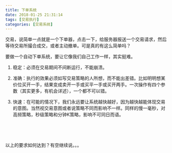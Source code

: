 ```yaml
---
title: 下单系统
date: 2018-01-25 21:31:14
tags: [交易执行]
categories: [交易系统]
---
```


交易，说简单一点就是一个下单器，点击一下，给服务器报送一个交易请求，然后等待交易所撮合成交，或者主动撤单。可是真的有这么简单吗？

要做一个自动下单系统，要让它像我们自己工作一样，其实挺难。

1. 稳定：必须在交易期间不间断运行，不能崩溃。

2. 准确：执行的效果必须如写交易策略的人所想，而不能出差错。比如明明想某价位买开一手，结果变成卖开一手或买平一手或买开两手。一次操作有四个参数（其实更多，有机会详述），一个都不可以错。

3. 快速：在可能的情况下，我们永远要让系统越快越好，因为越快越能体现交易的意图。当然视交易意图或者说策略不同而影响不一样。同样的慢一毫秒，对高频策略，秒级策略和分钟K策略，影响不可同日而语。

   ​

   ​

以上的要求如何达到？有空继续说。。。